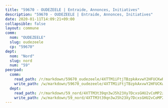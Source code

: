 ```yaml
---
title: "59670 - OUDEZEELE | Entraide, Annonces, Initiatives"
description: "59670 - OUDEZEELE | Entraide, Annonces, Initiatives"
date: 2020-01-11T14:09:21+09:00
collapsible: false
layout: commune
comm:
  nom: "OUDEZEELE"
  slug: oudezeele
  cp: "59670"
dept:
  nom: "Nord"
  slug: nord
  num: "59"
peerpad:
  comm:
    read_path: /r/markdown/59670_oudezeele/4XTTM1iFtjTBzpkAxvwY2HFUCKwRxywK93iR9vjbybH58qfuC
    write_path: /w/markdown/59670_oudezeele/4XTTM1iFtjTBzpkAxvwY2HFUCKwRxywK93iR9vjbybH58qfuC-K3TgUpRFwYWkjmP3mZtqdPKuoQM4gJburjThc6ME6hyd2azZRkPcKS93ANbd9yVaFnYjyVD4GQPTPQEjrQyoNs2oqin8WmeKi2AfgQXmUkK3TjwYfJ6ZAQdodVFSrdambeX86nze
  dept:
    read_path: /r/markdown/59_nord/4XTTM3t39qn3wJ5h23Xy7DcxsGHU2vCoMP2z3iS4TUn3TrtdJ
    write_path: /w/markdown/59_nord/4XTTM3t39qn3wJ5h23Xy7DcxsGHU2vCoMP2z3iS4TUn3TrtdJ-K3TgTuZGkuZqXfr6fpmH7pGsMT6ndvZQMyRDze5QBt7XScLWHoBi246kLoDKpTH2Yo4f3AFSSJqGc2ozvNww7qPLqsDjpvahxCbQ6F5znbfjp6kVgaDcTYc9LyhwSfYuCevnvZUQ
---
```


